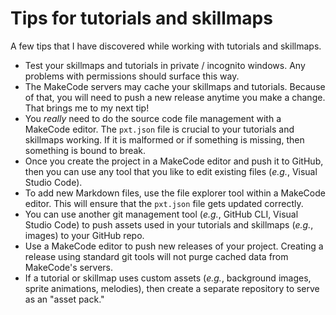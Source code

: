 # Tips for tutorials and skillmaps

A few tips that I have discovered while working with tutorials and skillmaps.

-   Test your skillmaps and tutorials in private / incognito windows. Any problems with permissions should surface this way.
-   The MakeCode servers may cache your skillmaps and tutorials. Because of that, you will need to push a new release anytime you make a change. That brings me to my next tip!
-   You *really* need to do the source code file management with a MakeCode editor. The `pxt.json` file is crucial to your tutorials and skillmaps working. If it is malformed or if something is missing, then something is bound to break.
-   Once you create the project in a MakeCode editor and push it to GitHub, then you can use any tool that you like to edit existing files (*e.g.*, Visual Studio Code).
-   To add new Markdown files, use the file explorer tool within a MakeCode editor. This will ensure that the `pxt.json` file gets updated correctly.
-   You can use another git management tool (*e.g.*, GitHub CLI, Visual Studio Code) to push assets used in your tutorials and skillmaps (*e.g.*, images) to your GitHub repo.
-   Use a MakeCode editor to push new releases of your project. Creating a release using standard git tools will not purge cached data from MakeCode's servers.
-   If a tutorial or skillmap uses custom assets (*e.g.*, background images, sprite animations, melodies), then create a separate repository to serve as an "asset pack."
